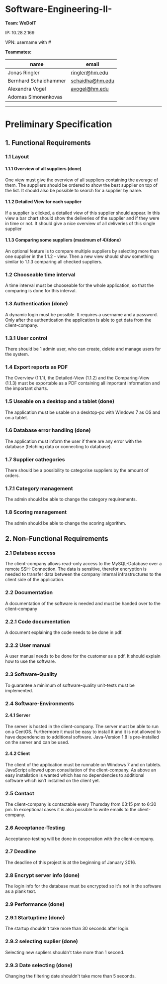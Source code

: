 # Software-Engineering-II- #
**Team: WeDoIT**

IP: 10.28.2.169

VPN: username with #

**Teammates:**

| name        | email           |
|-------------|-----------------|
|Jonas Ringler| ringler@hm.edu  |
|Bernhard Schaidhammer|schaidha@hm.edu|
|Alexandra Vogel|avogel@hm.edu|
|Adomas Simonenkovas |                 |

- - - -

# Preliminary Specification

## 1.	Functional Requirements

### 1.1	Layout

#### 1.1.1	Overview of all suppliers (done)
One view must give the overview of all suppliers containing the average of them. The suppliers should be ordered to show the best supplier on top of the list. It should also be possible to search for a supplier by name.

#### 1.1.2	Detailed View for each supplier 
If a supplier is clicked, a detailed view of this supplier should appear. In this view a bar chart should show the deliveries of the supplier and if they were in time or not. It should give a nice overview of all deliveries of this single supplier

#### 1.1.3	Comparing some suppliers (maximum of 4)(done)
An optional feature is to compare multiple suppliers by selecting more than one supplier in the 1.1.2 - view. Then a new view should show something similar to 1.1.3 comparing all checked suppliers.

### 1.2	Chooseable time interval
A time interval must be chooseable for the whole application, so that the comparing is done for this interval.

### 1.3	Authentication (done)
A dynamic login must be possible. It requires a username and a password. Only after the authentication the application is able to get data from the client-company.

### 1.3.1	User control
There should be 1 admin user, who can create, delete and manage users for the system.

### 1.4	Export reports as PDF 
The Overview (1.1.1), the Detailed-View (1.1.2) and the Comparing-View (1.1.3) must be exportable as a PDF containing all important information and the important charts.

### 1.5	Useable on a desktop and a tablet (done)
The application must be usable on a desktop-pc with Windows 7 as OS and on a tablet.

### 1.6	Database error handling (done)
The application must inform the user if there are any error with the database (fetching data or connecting to database).

### 1.7 Supplier cathegories
There should be a possibility to categorise suppliers by the amount of orders.

### 1.7.1 Category management
The admin should be able to change the category requirements.

### 1.8 Scoring management
The admin should be able to change the scoring algorithm.


## 2.	Non-Functional Requirements

### 2.1	Database access
The client-company allows read-only access to the MySQL-Database over a remote SSH-Connection. The data is sensitive, therefor encryption is needed to transfer data between the company internal infrastructures to the client side of the application.

### 2.2	Documentation
A documentation of the software is needed and must be handed over to the client-company

### 2.2.1	Code documentation
A document explaining the code needs to be done in pdf.

### 2.2.2	User manual
A user manual needs to be done for the customer as a pdf. It should explain how to use the software.

### 2.3	Software-Quality
To guarantee a minimum of software-quality unit-tests must be implemented.

### 2.4	Software-Environments

#### 2.4.1	Server
The server is hosted in the client-company. The server must be able to run on a CentOS. Furthermore it must be easy to install it and it is not allowed to have dependencies to additional software. Java-Version 1.8 is pre-installed on the server and can be used. 

#### 2.4.2	Client
The client of the application must be runnable on Windows 7 and on tablets. JavaScript allowed upon consultation of the client-company. As above an easy installation is wanted which has no dependencies to additional software which isn’t installed on the client yet.

### 2.5	Contact
The client-company is contactable every Thursday from 03:15 pm to 6:30 pm. In exceptional cases it is also possible to write emails to the client-company.

### 2.6	Acceptance-Testing
Acceptance-testing will be done in cooperation with the client-company.

### 2.7	Deadline
The deadline of this project is at the beginning of January 2016.

### 2.8	Encrypt server info (done)
The login info for the database must be encrypted so it's not in the software as a plank text.

### 2.9 Performance (done)

### 2.9.1 Startuptime (done)
The startup shouldn't take more than 30 seconds after login.

### 2.9.2 selecting suplier (done)
Selecting new supliers shouldn't take more than 1 second.

### 2.9.3 Date selecting (done)
Changing the filtering date shouldn't take more than 5 seconds.


